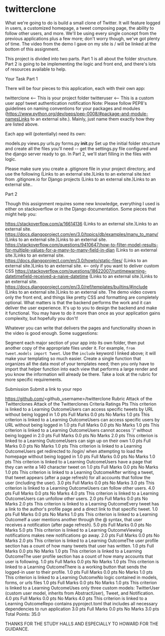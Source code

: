 # twitterclone

What we're going to do is build a small clone of Twitter. It will feature logged in users, a customized homepage, a tweet composing page, the ability to follow other users, and more. We'll be using every single concept from the previous applications plus a few more; don't worry though, we've got plenty of time. The video from the demo I gave on my site is / will be linked at the bottom of this assignment.

This project is divided into two parts. Part 1 is all about the folder structure. Part 2 is going to be implementing the logic and front end, and there's lots of resources available to help. 

Your Task
Part 1

There will be four pieces to this application, each with their own app:

twitterclone <-- This is your project folder
twitteruser <-- This is a custom user app!
tweet
authentication
notification
Note: Please follow PEP8's guidelines on naming conventions for your packages and modules (https://www.python.org/dev/peps/pep-0008/#package-and-module-namesLinks to an external site.). Mainly, just name them exactly how they are listed above.

Each app will (potentially) need its own:

models.py
views.py
urls.py
forms.py
__init__.py
Set up the initial folder structure and create all the files you'll need -- get the settings.py file configured and the django server ready to go. In Part 2, we'll start filling in the files with logic.

Please make sure you create a .gitignore file in your project directory, and use the following  (Links to an external site.)Links to an external site.text from .gitignore.io for Django projects (Links to an external site.)Links to an external site.. 

Part 2

Though this assignment requires some new knowledge, everything I used is either on stackoverflow or in the Django documentation. Some pieces that might help you:

https://stackoverflow.com/a/16614136 (Links to an external site.)Links to an external site.
https://docs.djangoproject.com/en/3.0/topics/db/examples/many_to_many/ (Links to an external site.)Links to an external site.
https://stackoverflow.com/questions/9410647/how-to-filter-model-results-for-multiple-values-for-a-many-to-many-field-in-djan (Links to an external site.)Links to an external site.
https://docs.djangoproject.com/en/3.0/howto/static-files/ (Links to an external site.)Links to an external site. <-- only if you want to deliver custom CSS
https://stackoverflow.com/questions/18622007/runtimewarning-datetimefield-received-a-naive-datetime (Links to an external site.)Links to an external site.
https://docs.djangoproject.com/en/3.0/ref/templates/builtins/#include (Links to an external site.)Links to an external site.
The demo video covers only the front end, and things like pretty CSS and formatting are completely optional. What matters is that the backend performs the work and it can deliver the user experience. It's up to you to design the backend and make it functional. You may have to do it more than once as your application gains complexity, but hopefully you don't!

Whatever you can write that delivers the pages and functionality shown in the video is good enough. Some suggestions:

Segment each major section of your app into its own folder, then put another copy of the appropriate files under it. For example, `from tweet.models import Tweet`.
Use the `include` keyword I linked above; it will make your templating so much easier.
Create a single function that organizes all the data most of your templates need; then you only have to import that helper function into each view that performs a large render and you know the information will already be there.
Take a look at the rubric for more specific requirements.

Submission
Submit a link to your repo

https://github.com/<github_username>/twitterclone
Rubric
Attack of the Twitterclones
Attack of the Twitterclones
Criteria	Ratings	Pts
This criterion is linked to a Learning OutcomeUsers can access specific tweets by URL without being logged in
1.0 pts
Full Marks
0.0 pts
No Marks
1.0 pts
This criterion is linked to a Learning OutcomeUsers can access specific users by URL without being logged in
1.0 pts
Full Marks
0.0 pts
No Marks
1.0 pts
This criterion is linked to a Learning OutcomeUsers cannot access '/' without being logged in
2.0 pts
Full Marks
0.0 pts
No Marks
2.0 pts
This criterion is linked to a Learning OutcomeUsers can sign up on their own
1.0 pts
Full Marks
0.0 pts
No Marks
1.0 pts
This criterion is linked to a Learning OutcomeUsers get redirected to /login/ when attempting to load the homepage without being logged in
1.0 pts
Full Marks
0.0 pts
No Marks
1.0 pts
This criterion is linked to a Learning OutcomeUsers have a page that they can write a 140 character tweet on
1.0 pts
Full Marks
0.0 pts
No Marks
1.0 pts
This criterion is linked to a Learning OutcomeAfter writing a tweet, that tweet appears (after a page refresh) for all accounts that follow the user (including the user).
3.0 pts
Full Marks
0.0 pts
No Marks
3.0 pts
This criterion is linked to a Learning OutcomeUsers can follow other users.
4.0 pts
Full Marks
0.0 pts
No Marks
4.0 pts
This criterion is linked to a Learning OutcomeUsers can unfollow other users.
2.0 pts
Full Marks
0.0 pts
No Marks
2.0 pts
This criterion is linked to a Learning OutcomeEvery tweet has a link to the author's profile page and a direct link to that specific tweet.
1.0 pts
Full Marks
0.0 pts
No Marks
1.0 pts
This criterion is linked to a Learning OutcomeIf a user mentions another through the @ syntax, that user receives a notification (after page refresh).
5.0 pts
Full Marks
0.0 pts
No Marks
5.0 pts
This criterion is linked to a Learning OutcomeViewing notifications makes new notifications go away.
2.0 pts
Full Marks
0.0 pts
No Marks
2.0 pts
This criterion is linked to a Learning OutcomeThe user profile section has a count of how many tweets that user has written.
1.0 pts
Full Marks
0.0 pts
No Marks
1.0 pts
This criterion is linked to a Learning OutcomeThe user profile section has a count of how many accounts that user is following.
1.0 pts
Full Marks
0.0 pts
No Marks
1.0 pts
This criterion is linked to a Learning OutcomeThere is a working button that sends the logged-in user to their profile.
1.0 pts
Full Marks
0.0 pts
No Marks
1.0 pts
This criterion is linked to a Learning OutcomeNo logic contained in models, forms, or urls files
1.0 pts
Full Marks
0.0 pts
No Marks
1.0 pts
This criterion is linked to a Learning OutcomeUses only three custom models: TwitterUser (custom user model, inherits from AbstractUser), Tweet, and Notification.
4.0 pts
Full Marks
0.0 pts
No Marks
4.0 pts
This criterion is linked to a Learning OutcomeRepo contains pyproject.toml that includes all necessary dependencies to run application
3.0 pts
Full Marks
0.0 pts
No Marks
3.0 pts
Total Points: 35.0

THANKS FOR THE STUDY HALLS AND ESPECIALLY TO HOWARD FOR THE GUIDANCE.